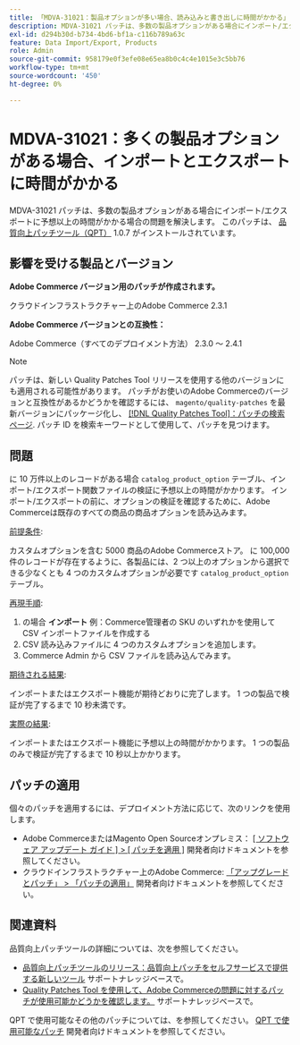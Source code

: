 ```yaml
---
title: 「MDVA-31021：製品オプションが多い場合、読み込みと書き出しに時間がかかる」
description: MDVA-31021 パッチは、多数の製品オプションがある場合にインポート/エクスポートに予想以上の時間がかかる場合の問題を解決します。 このパッチは、[Quality Patches Tool （QPT） ] （/help/announcements/adobe-commerce-announcements/magento-quality-patches-released-new-tool-to-self-serve-quality-patches.md） 1.0.7 がインストールされている場合に利用できます。
exl-id: d294b30d-b734-4bd6-bf1a-c116b789a63c
feature: Data Import/Export, Products
role: Admin
source-git-commit: 958179e0f3efe08e65ea8b0c4c4e1015e3c5bb76
workflow-type: tm+mt
source-wordcount: '450'
ht-degree: 0%

---
```


# MDVA-31021：多くの製品オプションがある場合、インポートとエクスポートに時間がかかる

MDVA-31021 パッチは、多数の製品オプションがある場合にインポート/エクスポートに予想以上の時間がかかる場合の問題を解決します。 このパッチは、 [品質向上パッチツール（QPT）](/help/announcements/adobe-commerce-announcements/magento-quality-patches-released-new-tool-to-self-serve-quality-patches.md) 1.0.7 がインストールされています。

## 影響を受ける製品とバージョン

**Adobe Commerce バージョン用のパッチが作成されます。**

クラウドインフラストラクチャー上のAdobe Commerce 2.3.1

**Adobe Commerce バージョンとの互換性：**

Adobe Commerce（すべてのデプロイメント方法） 2.3.0 ～ 2.4.1

>[!NOTE]
>
>パッチは、新しい Quality Patches Tool リリースを使用する他のバージョンにも適用される可能性があります。 パッチがお使いのAdobe Commerceのバージョンと互換性があるかどうかを確認するには、 `magento/quality-patches` を最新バージョンにパッケージ化し、 [[!DNL Quality Patches Tool]：パッチの検索ページ](https://devdocs.magento.com/quality-patches/tool.html#patch-grid). パッチ ID を検索キーワードとして使用して、パッチを見つけます。

## 問題

に 10 万件以上のレコードがある場合 `catalog_product_option` テーブル、インポート/エクスポート関数ファイルの検証に予想以上の時間がかかります。 インポート/エクスポートの前に、オプションの検証を確認するために、Adobe Commerceは既存のすべての商品の商品オプションを読み込みます。

<u>前提条件</u>:

カスタムオプションを含む 5000 商品のAdobe Commerceストア。 に 100,000 件のレコードが存在するように、各製品には、2 つ以上のオプションから選択できる少なくとも 4 つのカスタムオプションが必要です `catalog_product_option` テーブル。

<u>再現手順</u>:

1. の場合 **インポート** 例：Commerce管理者の SKU のいずれかを使用して CSV インポートファイルを作成する
1. CSV 読み込みファイルに 4 つのカスタムオプションを追加します。
1. Commerce Admin から CSV ファイルを読み込んでみます。

<u>期待される結果</u>:

インポートまたはエクスポート機能が期待どおりに完了します。 1 つの製品で検証が完了するまで 10 秒未満です。

<u>実際の結果</u>:

インポートまたはエクスポート機能に予想以上の時間がかかります。 1 つの製品のみで検証が完了するまで 10 秒以上かかります。

## パッチの適用

個々のパッチを適用するには、デプロイメント方法に応じて、次のリンクを使用します。

* Adobe CommerceまたはMagento Open Sourceオンプレミス： [[ ソフトウェア アップデート ガイド ] > [ パッチを適用 ]](https://devdocs.magento.com/guides/v2.4/comp-mgr/patching/mqp.html) 開発者向けドキュメントを参照してください。
* クラウドインフラストラクチャー上のAdobe Commerce: [「アップグレードとパッチ」 > 「パッチの適用」](https://devdocs.magento.com/cloud/project/project-patch.html) 開発者向けドキュメントを参照してください。

## 関連資料

品質向上パッチツールの詳細については、次を参照してください。

* [品質向上パッチツールのリリース：品質向上パッチをセルフサービスで提供する新しいツール](/help/announcements/adobe-commerce-announcements/magento-quality-patches-released-new-tool-to-self-serve-quality-patches.md) サポートナレッジベースで。
* [Quality Patches Tool を使用して、Adobe Commerceの問題に対するパッチが使用可能かどうかを確認します。](/help/support-tools/patches-available-in-qpt-tool/check-patch-for-magento-issue-with-magento-quality-patches.md) サポートナレッジベースで。

QPT で使用可能なその他のパッチについては、を参照してください。 [QPT で使用可能なパッチ](https://devdocs.magento.com/quality-patches/tool.html#patch-grid) 開発者向けドキュメントを参照してください。
